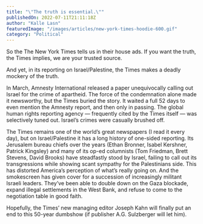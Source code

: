 ```yaml
---
title: "\"The truth is essential.\""
publishedOn: 2022-07-11T21:11:18Z
author: "Kalle Lasn"
featuredImage: "/images/articles/new-york-times-hoodie-600.gif"
category: "Political"
---
```


So the The New York Times tells us in their house ads. If you want the truth, the Times implies, we are your trusted source.

And yet, in its reporting on Israel/Palestine, the Times makes a deadly mockery of the truth.

In March, Amnesty International released a paper unequivocally calling out Israel for the crime of apartheid. The force of the condemnation alone made it newsworthy, but the Times buried the story. It waited a full 52 days to even mention the Amnesty report, and then only in passing. The global human rights reporting agency — frequently cited by the Times itself — was selectively tuned out. Israel’s crimes were casually brushed off.

The Times remains one of the world’s great newspapers (I read it every day), but on Israel/Palestine it has a long history of one-sided reporting. Its Jerusalem bureau chiefs over the years (Ethan Bronner, Isabel Kershner, Patrick Kingsley) and many of its op-ed columnists (Tom Friedman, Brett Stevens, David Brooks) have steadfastly stood by Israel, failing to call out its transgressions while showing scant sympathy for the Palestinians side. This has distorted America’s perception of what’s really going on. And the smokescreen has given cover for a succession of increasingly militant Israeli leaders. They’ve been able to double down on the Gaza blockade, expand illegal settlements in the West Bank, and refuse to come to the negotiation table in good faith.

Hopefully, the Times’ new managing editor Joseph Kahn will finally put an end to this 50-year dumbshow (if publisher A.G. Sulzberger will let him).
